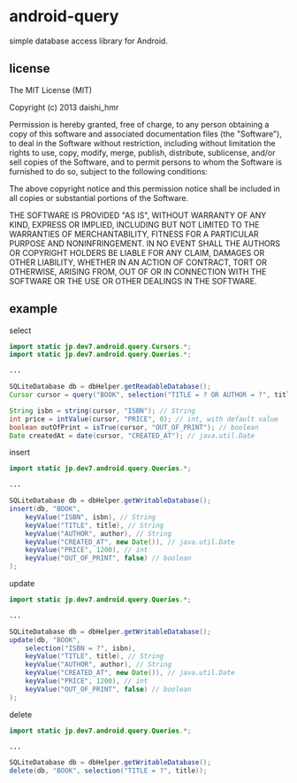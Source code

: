 android-query
=============

simple database access library for Android.

license
-------

The MIT License (MIT)

Copyright (c) 2013 daishi_hmr

Permission is hereby granted, free of charge, to any person obtaining a copy
of this software and associated documentation files (the "Software"), to deal
in the Software without restriction, including without limitation the rights
to use, copy, modify, merge, publish, distribute, sublicense, and/or sell
copies of the Software, and to permit persons to whom the Software is
furnished to do so, subject to the following conditions:

The above copyright notice and this permission notice shall be included in
all copies or substantial portions of the Software.

THE SOFTWARE IS PROVIDED "AS IS", WITHOUT WARRANTY OF ANY KIND, EXPRESS OR
IMPLIED, INCLUDING BUT NOT LIMITED TO THE WARRANTIES OF MERCHANTABILITY,
FITNESS FOR A PARTICULAR PURPOSE AND NONINFRINGEMENT. IN NO EVENT SHALL THE
AUTHORS OR COPYRIGHT HOLDERS BE LIABLE FOR ANY CLAIM, DAMAGES OR OTHER
LIABILITY, WHETHER IN AN ACTION OF CONTRACT, TORT OR OTHERWISE, ARISING FROM,
OUT OF OR IN CONNECTION WITH THE SOFTWARE OR THE USE OR OTHER DEALINGS IN
THE SOFTWARE.


example
-------

select

~~~~~ java
import static jp.dev7.android.query.Cursors.*;
import static jp.dev7.android.query.Queries.*;

...

SQLiteDatabase db = dbHelper.getReadableDatabase();
Cursor cursor = query("BOOK", selection("TITLE = ? OR AUTHOR = ?", title, author)).orderBy("ISBN").execute(db);

String isbn = string(cursor, "ISBN"); // String
int price = intValue(cursor, "PRICE", 0); // int, with default value
boolean outOfPrint = isTrue(cursor, "OUT_OF_PRINT"); // boolean
Date createdAt = date(cursor, "CREATED_AT"); // java.util.Date
~~~~~

insert

~~~~~ java
import static jp.dev7.android.query.Queries.*;

...

SQLiteDatabase db = dbHelper.getWritableDatabase();
insert(db, "BOOK",
    keyValue("ISBN", isbn), // String
    keyValue("TITLE", title), // String
    keyValue("AUTHOR", author), // String
    keyValue("CREATED_AT", new Date()), // java.util.Date
    keyValue("PRICE", 1200), // int
    keyValue("OUT_OF_PRINT", false) // boolean
);
~~~~~

update

~~~~~ java
import static jp.dev7.android.query.Queries.*;

...

SQLiteDatabase db = dbHelper.getWritableDatabase();
update(db, "BOOK",
    selection("ISBN = ?", isbn),
    keyValue("TITLE", title), // String
    keyValue("AUTHOR", author), // String
    keyValue("CREATED_AT", new Date()), // java.util.Date
    keyValue("PRICE", 1200), // int
    keyValue("OUT_OF_PRINT", false) // boolean
);
~~~~~

delete

~~~~~ java
import static jp.dev7.android.query.Queries.*;

...

SQLiteDatabase db = dbHelper.getWritableDatabase();
delete(db, "BOOK", selection("TITLE = ?", title));
~~~~~
